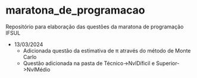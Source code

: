 # maratona_de_programacao
Repositório para elaboração das questões da maratona de programação IFSUL


- 13/03/2024
  - Adicionada questão da estimativa de π através do método de Monte Carlo
  - Questão adicionada na pasta de Técnico->NvlDíficil e Superior->NvlMédio